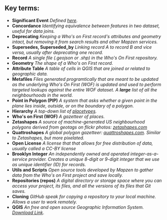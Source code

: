 ## **Key terms:**

- **Significant Event** _Defined [here](https://github.com/whosonfirst/whosonfirst-docs/wiki/What-is-a-Significant-Event%3F)._
- **Concordance** _Identifying equivalence between features in two dataset, useful for data joins._
- **Deprecating** _Keeping a Who's on First record's attributes and geometry intact, but removing it from search results and other Mapzen services._
- **Supersedes, Superseded_by** _Linking record A to record B and vice versa, usually after deprecating one record._
- **Record** _A single file (.geojson or .shp) in the Who's On First repository._
- **Geometry** _The shape of a Who's on First record._
- **Attribute Table** _A table of cells in QGIS that are joined or related to geographic data._
- **Metafiles** _Files generated programtically that are meant to be updated as the underlying Who's On First (WOF) is updated and used to perform targeted lookups against the entire WOF dataset. A **large** list of all the neighbourhoods in the world._
- **Point in Polygon (PIP)** _A system that asks whether a given point in the plane lies inside, outside, or on the boundary of a polygon._
- **Hierarchy** _A top-down list of [placetypes](https://github.com/whosonfirst/whosonfirst-placetypes)._
- **Who's on First (WOF)** _A gazetteer of places._
- **Zetashapes** _A source of machine-generated US neighbourhood polygons derived from geotags on flickr photos: [zetashapes.com](https://www.zetashapes.com)_
- **Quattroshapes** _A global polygon gazetteer: [quattroshapes.com](https://www.quattroshapes.com). Similar to Zetashapes, but more pixelated._
- **Open License** _A license that that allows for free distribution of data, usually called a CC-BY license_
- **Brooklyn Integer** _An independently owned and operated integer-as-a-service provider. Creates  a unique 8-digit or 9-digit integer that we use as unique identifier (ID) for records._
- **Utils and Scripts** _Open source tools developed by Mapzen to gather data from the Who's on First project and save locally._
- **Repositories (repos)** _A digital directory or storage space where you can access your project, its files, and all the versions of its files that Git saves._
- **Cloning** _GitHub speak for copying a repository to your local machine. Allows a user to work remotely._
- **QGIS** _An free and open source Geographic Information System. [Download Link](http://www.qgis.org/en/site/)_.
